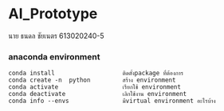 # AI_Prototype

นาย ธนดล ชัยเนตร 613020240-5

### anaconda environment
    conda install                   ติดตั้งpackage ที่ต้องการ
    conda create -n  python         สร้าง environment
    conda activate                  เรียกใช้ environment
    conda deactivate                เลิกใช้งาน environment
    conda info --envs               มีvirtual environment อะไรบ้าง

